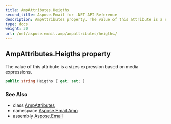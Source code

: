 ```yaml
---
title: AmpAttributes.Heigths
second_title: Aspose.Email for .NET API Reference
description: AmpAttributes property. The value of this attribute is a sizes expression based on media expressions
type: docs
weight: 30
url: /net/aspose.email.amp/ampattributes/heigths/
---
```

## AmpAttributes.Heigths property

The value of this attribute is a sizes expression based on media expressions.

```csharp
public string Heigths { get; set; }
```

### See Also

* class [AmpAttributes](../)
* namespace [Aspose.Email.Amp](../../ampattributes/)
* assembly [Aspose.Email](../../../)


